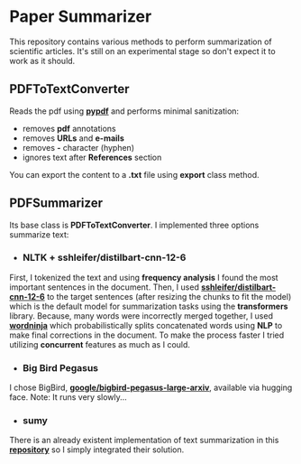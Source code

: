 # Paper Summarizer

This repository contains various methods to perform summarization of scientific articles. It's still on an experimental stage so don't expect it to work as it should.

## PDFToTextConverter

Reads the pdf using [**pypdf**](https://github.com/py-pdf/pypdf) and performs minimal sanitization:

- removes **pdf** annotations
- removes **URLs** and **e-mails**
- removes **-** character (hyphen)
- ignores text after **References** section

You can export the content to a **.txt** file using **export** class method.

## PDFSummarizer

Its base class is **PDFToTextConverter**. I implemented three options summarize text:

- ### NLTK + sshleifer/distilbart-cnn-12-6

First, I tokenized the text and using **frequency analysis** I found the most important sentences in the document. Then, I used [**sshleifer/distilbart-cnn-12-6**](https://huggingface.co/sshleifer/distilbart-cnn-12-6) to the target sentences (after resizing the chunks to fit the model) which is the default model for summarization tasks using the **transformers** library. Because, many words were incorrectly merged together, I used [**wordninja**](https://github.com/keredson/wordninja) which probabilistically splits concatenated words using **NLP**  to make final corrections in the document. To make the process faster I tried utilizing **concurrent** features as much as I could.

- ### Big Bird Pegasus

I chose BigBird, [**google/bigbird-pegasus-large-arxiv**](https://huggingface.co/google/bigbird-pegasus-large-arxiv), available via hugging face.
Note: It runs very slowly...

- ### sumy

There is an already existent implementation of text summarization in this [**repository**](https://github.com/miso-belica/sumy) so I simply integrated their solution.
